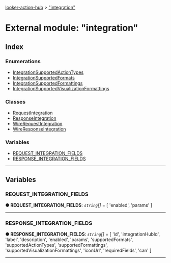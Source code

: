 [looker-action-hub](../README.md) > ["integration"](../modules/_integration_.md)



# External module: "integration"

## Index

### Enumerations

* [IntegrationSupportedActionTypes](../enums/_integration_.integrationsupportedactiontypes.md)
* [IntegrationSupportedFormats](../enums/_integration_.integrationsupportedformats.md)
* [IntegrationSupportedFormattings](../enums/_integration_.integrationsupportedformattings.md)
* [IntegrationSupportedVisualizationFormattings](../enums/_integration_.integrationsupportedvisualizationformattings.md)


### Classes

* [RequestIntegration](../classes/_integration_.requestintegration.md)
* [ResponseIntegration](../classes/_integration_.responseintegration.md)
* [WireRequestIntegration](../classes/_integration_.wirerequestintegration.md)
* [WireResponseIntegration](../classes/_integration_.wireresponseintegration.md)


### Variables

* [REQUEST_INTEGRATION_FIELDS](_integration_.md#request_integration_fields)
* [RESPONSE_INTEGRATION_FIELDS](_integration_.md#response_integration_fields)



---
## Variables
<a id="request_integration_fields"></a>

###  REQUEST_INTEGRATION_FIELDS

**●  REQUEST_INTEGRATION_FIELDS**:  *`string`[]*  =  [
  'enabled',
  'params'
]






___

<a id="response_integration_fields"></a>

###  RESPONSE_INTEGRATION_FIELDS

**●  RESPONSE_INTEGRATION_FIELDS**:  *`string`[]*  =  [
  'id',
  'integrationHubId',
  'label',
  'description',
  'enabled',
  'params',
  'supportedFormats',
  'supportedActionTypes',
  'supportedFormattings',
  'supportedVisualizationFormattings',
  'iconUrl',
  'requiredFields',
  'can'
]






___


